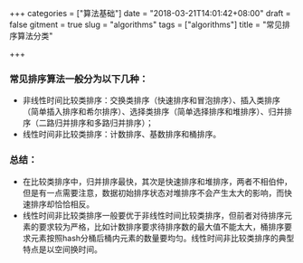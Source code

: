 +++
categories = ["算法基础"]
date = "2018-03-21T14:01:42+08:00"
draft = false
gitment = true
slug = "algorithms"
tags = ["algorithms"]
title = "常见排序算法分类"

+++
### 常见排序算法一般分为以下几种：
- 非线性时间比较类排序：交换类排序（快速排序和冒泡排序）、插入类排序（简单插入排序和希尔排序）、选择类排序（简单选择排序和堆排序）、归并排序（二路归并排序和多路归并排序）；
- 线性时间非比较类排序：计数排序、基数排序和桶排序。

### 总结：
- 在比较类排序中，归并排序最快，其次是快速排序和堆排序，两者不相伯仲，但是有一点需要注意，数据初始排序状态对堆排序不会产生太大的影响，而快速排序却恰恰相反。
- 线性时间非比较类排序一般要优于非线性时间比较类排序，但前者对待排序元素的要求较为严格，比如计数排序要求待排序数的最大值不能太大，桶排序要求元素按照hash分桶后桶内元素的数量要均匀。线性时间非比较类排序的典型特点是以空间换时间。
